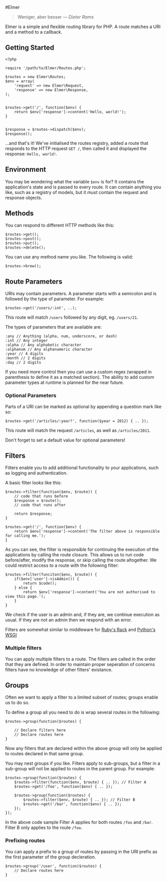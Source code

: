 #Elmer

> Weniger, aber besser
> &mdash; <cite>Dieter Rams</cite>

Elmer is a simple and flexible routing library for PHP. A route matches a URI and a method to a callback.

## Getting Started

	<?php
	
	require '/path/to/Elmer/Routes.php';
	
	$routes = new Elmer\Routes;
	$env = array(
		'request' => new Elmer\Request,
		'response' => new Elmer\Response,
	);
	
	
	$routes->get('/', function($env) {
		return $env['response']->content('Hello, world!');
	}
	
	
	$response = $routes->dispatch($env);
	$response();

...and that's it! We've initialised the routes registry, added a route that responds to the HTTP request `GET /`, then called it and displayed the response: `Hello, world!`.

## Environment

You may be wondering what the variable `$env` is for? It contains the application's state and is passed to every route. It can contain anything you like, such as a registry of models, but it *must* contain the request and response objects.

## Methods

You can respond to different HTTP methods like this:

	$routes->get();
	$routes->post();
	$routes->put();
	$routes->delete();

You can use any method name you like. The following is valid:

	$routes->brew();

## Route Parameters

URIs may contain parameters. A parameter starts with a semicolon and is followed by the type of parameter. For example:

	$routes->get('/users/:int', ..);

This route will match `/users` followed by any digit, eg. `/users/21`.

The types of parameters that are available are:

	:any // Anything (alpha, num, underscore, or dash)
	:int // Any integer
	:alpha // Any alphabetic character
	:alphanum // Any alphanumeric character
	:year // 4 digits
	:month // 2 digits
	:day // 2 digits

If you need more control then you can use a custom regex (wrapped in parenthesis to define it as a matched section). The ability to add custom parameter types at runtime is planned for the near future.

### Optional Parameters

Parts of a URI can be marked as optional by appending a question mark like so:

	$routes->get('/articles/:year?', function($year = 2012) { .. });

This route will match the request `/articles`, as well as `/articles/2011`.

Don't forget to set a default value for optional parameters!

## Filters

Filters enable you to add additional functionality to your applications, such as logging and authentication.

A basic filter looks like this:

	$routes->filter(function($env, $route)) {
		// code that runs before
		$response = $route();
		// code that runs after
		
		return $response;
	}
	
	$routes->get('/', function($env) {
		return $env['response']->content('The filter above is responsible for calling me.');
	}

As you can see, the filter is responsible for continuing the execution of the applications by calling the route closure. This allows us to run code before/after, modify the response, or skip calling the route altogether. We could restrict access to a route with the following filter:

	$routes->filter(funciton($env, $route)) {
		if($env['user']->isAdmin()) {
			return $code();
		} else {
			return $env['response']->content('You are not authorised to view this page.');
		}
	}

We check if the user is an admin and, if they are, we continue execution as usual. If they are not an admin then we respond with an error.

Filters are somewhat similar to middleware for [Ruby's Rack](http://stackoverflow.com/questions/2256569/what-is-rack-middleware) and [Python's WSGI](http://wsgi.org/)

### Multiple filters

You can apply multiple filters to a route. The filters are called in the order that they are defined. In order to maintain proper seperation of concerns filters have no knowledge of other filters' existance.

## Groups

Often we want to apply a filter to a limited subset of routes; groups enable us to do so.

To define a group all you need to do is wrap several routes in the following:

	$routes->group(function($routes) {
		
		// Declare filters here
		// Declare routes here
	}

Now any filters that are declared within the above group will only be applied to routes declared in that same group.

You may nest groups if you like. Filters apply to sub-groups, but a filter in a sub-group will not be applied to routes in the parent group. For example:

	$routes->group(function($routes) {
		$routes->filter(function($env, $route) { .. }); // Filter A
		$routes->get('/foo', function($env) { .. });
		
		$routes->group(function($routes) {
			$routes->filter($env, $route) { .. }); // Filter B
			$routes->get('/bar', function($env) { .. });
		});
	});

In the above code sample Filter A applies for both routes `/foo` and `/bar`. Filter B only applies to the route `/foo`.

### Prefixing routes

You can apply a prefix to a group of routes by passing in the URI prefix as the first parameter of the group decleration.

	$routes->group('/user', function($routes) {
		// Declare routes here
	}
